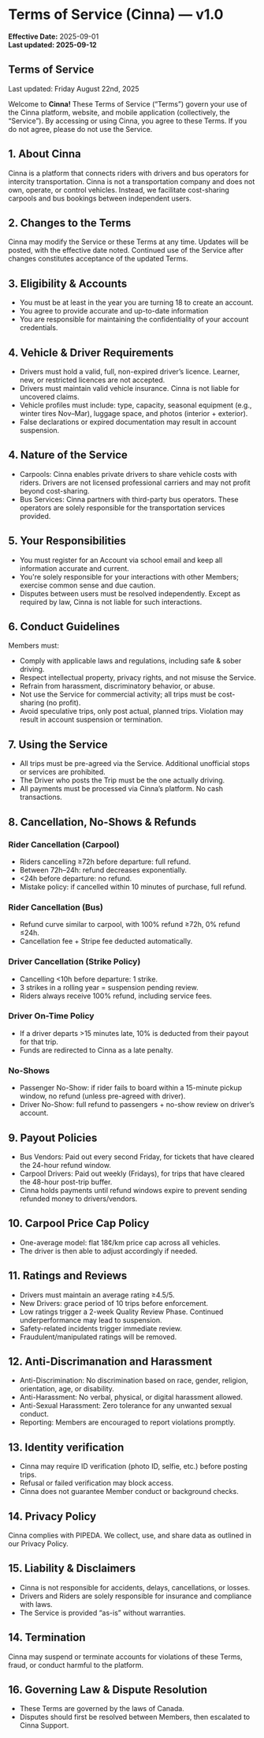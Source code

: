 # Terms of Service (Cinna) — v1.0

**Effective Date:** 2025-09-01  
**Last updated: 2025-09-12**

## Terms of Service
Last updated: Friday August 22nd, 2025

Welcome to **Cinna!** These Terms of Service (“Terms”) govern your use of the Cinna platform, website, and mobile application (collectively, the “Service”). By accessing or using Cinna, you agree to these Terms. If you do not agree, please do not use the Service.  

## 1. About Cinna
Cinna is a platform that connects riders with drivers and bus operators for intercity transportation. Cinna is not a transportation company and does not own, operate, or control vehicles. Instead, we facilitate cost-sharing carpools and bus bookings between independent users.  

## 2. Changes to the Terms
Cinna may modify the Service or these Terms at any time. Updates will be posted, with the effective date noted. Continued use of the Service after changes constitutes acceptance of the updated Terms.  

## 3. Eligibility & Accounts
- You must be at least in the year you are turning 18 to create an account.
- You agree to provide accurate and up-to-date information
- You are responsible for maintaining the confidentiality of your account credentials.  

## 4. Vehicle & Driver Requirements
- Drivers must hold a valid, full, non-expired driver’s licence. Learner, new, or restricted licences are not accepted.
- Drivers must maintain valid vehicle insurance. Cinna is not liable for uncovered claims.
- Vehicle profiles must include: type, capacity, seasonal equipment (e.g., winter tires Nov–Mar), luggage space, and photos (interior + exterior).
- False declarations or expired documentation may result in account suspension.  

## 4. Nature of the Service
- Carpools: Cinna enables private drivers to share vehicle costs with riders. Drivers are not licensed professional carriers and may not profit beyond cost-sharing.
- Bus Services: Cinna partners with third-party bus operators. These operators are solely responsible for the transportation services provided.  

## 5. Your Responsibilities
- You must register for an Account via school email and keep all information accurate and current.
- You're solely responsible for your interactions with other Members; exercise common sense and due caution.
- Disputes between users must be resolved independently. Except as required by law, Cinna is not liable for such interactions.  

## 6. Conduct Guidelines
Members must:
- Comply with applicable laws and regulations, including safe & sober driving.
- Respect intellectual property, privacy rights, and not misuse the Service.
- Refrain from harassment, discriminatory behavior, or abuse.
- Not use the Service for commercial activity; all trips must be cost-sharing (no profit).
- Avoid speculative trips, only post actual, planned trips. Violation may result in account suspension or termination.  

## 7. Using the Service
- All trips must be pre-agreed via the Service. Additional unofficial stops or services are prohibited.
- The Driver who posts the Trip must be the one actually driving.
- All payments must be processed via Cinna’s platform. No cash transactions.  

## 8. Cancellation, No-Shows & Refunds

### Rider Cancellation (Carpool)
- Riders cancelling ≥72h before departure: full refund.
- Between 72h–24h: refund decreases exponentially.
- <24h before departure: no refund.
- Mistake policy: if cancelled within 10 minutes of purchase, full refund.  

### Rider Cancellation (Bus)
- Refund curve similar to carpool, with 100% refund ≥72h, 0% refund ≤24h.
- Cancellation fee + Stripe fee deducted automatically.  

### Driver Cancellation (Strike Policy)
- Cancelling <10h before departure: 1 strike.
- 3 strikes in a rolling year = suspension pending review.
- Riders always receive 100% refund, including service fees.  

### Driver On-Time Policy
- If a driver departs >15 minutes late, 10% is deducted from their payout for that trip.
- Funds are redirected to Cinna as a late penalty.  

### No-Shows
- Passenger No-Show: if rider fails to board within a 15-minute pickup window, no refund (unless pre-agreed with driver).
- Driver No-Show: full refund to passengers + no-show review on driver’s account.  

## 9. Payout Policies
- Bus Vendors: Paid out every second Friday, for tickets that have cleared the 24-hour refund window.
- Carpool Drivers: Paid out weekly (Fridays), for trips that have cleared the 48-hour post-trip buffer.
- Cinna holds payments until refund windows expire to prevent sending refunded money to drivers/vendors.  

## 10. Carpool Price Cap Policy
- One-average model: flat 18¢/km price cap across all vehicles.
- The driver is then able to adjust accordingly if needed.  

## 11. Ratings and Reviews
- Drivers must maintain an average rating ≥4.5/5.
- New Drivers: grace period of 10 trips before enforcement.
- Low ratings trigger a 2-week Quality Review Phase. Continued underperformance may lead to suspension.
- Safety-related incidents trigger immediate review.
- Fraudulent/manipulated ratings will be removed.  

## 12. Anti-Discrimanation and Harassment
- Anti-Discrimination: No discrimination based on race, gender, religion, orientation, age, or disability.
- Anti-Harassment: No verbal, physical, or digital harassment allowed.
- Anti-Sexual Harassment: Zero tolerance for any unwanted sexual conduct.
- Reporting: Members are encouraged to report violations promptly.  

## 13. Identity verification
- Cinna may require ID verification (photo ID, selfie, etc.) before posting trips.
- Refusal or failed verification may block access.
- Cinna does not guarantee Member conduct or background checks.  

## 14. Privacy Policy
Cinna complies with PIPEDA. We collect, use, and share data as outlined in our Privacy Policy.  

## 15. Liability & Disclaimers
- Cinna is not responsible for accidents, delays, cancellations, or losses.
- Drivers and Riders are solely responsible for insurance and compliance with laws.
- The Service is provided “as-is” without warranties.  

## 14. Termination
Cinna may suspend or terminate accounts for violations of these Terms, fraud, or conduct harmful to the platform.  

## 16. Governing Law & Dispute Resolution
- These Terms are governed by the laws of Canada.
- Disputes should first be resolved between Members, then escalated to Cinna Support.  
